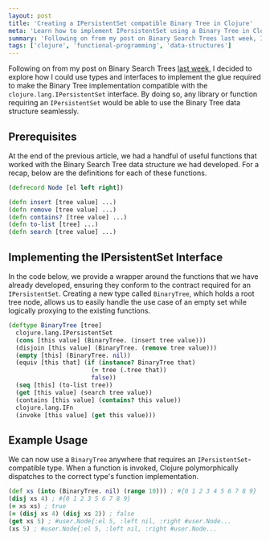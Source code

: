 ```yaml
---
layout: post
title: 'Creating a IPersistentSet compatible Binary Tree in Clojure'
meta: 'Learn how to implement IPersistentSet using a Binary Tree in Clojure, making it compatible with existing Clojure functions and libraries.'
summary: 'Following on from my post on Binary Search Trees last week, I decided to explore how I could use types and interfaces to implement the glue required to make the Binary Tree implementation compatible with the `clojure.lang.IPersistentSet` interface.'
tags: ['clojure', 'functional-programming', 'data-structures']
---
```


Following on from my post on Binary Search Trees [last week](../2016-01-20-binary-search-trees-in-clojure/index.md), I decided to explore how I could use types and interfaces to implement the glue required to make the Binary Tree implementation compatible with the `clojure.lang.IPersistentSet` interface.
By doing so, any library or function requiring an `IPersistentSet` would be able to use the Binary Tree data structure seamlessly.

## Prerequisites

At the end of the previous article, we had a handful of useful functions that worked with the Binary Search Tree data structure we had developed.
For a recap, below are the definitions for each of these functions.

```clojure
(defrecord Node [el left right])

(defn insert [tree value] ...)
(defn remove [tree value] ...)
(defn contains? [tree value] ...)
(defn to-list [tree] ...)
(defn search [tree value] ...)
```

## Implementing the IPersistentSet Interface

In the code below, we provide a wrapper around the functions that we have already developed, ensuring they conform to the contract required for an `IPersistentSet`.
Creating a new type called `BinaryTree`, which holds a root tree node, allows us to easily handle the use case of an empty set while logically proxying to the existing functions.

```clojure
(deftype BinaryTree [tree]
  clojure.lang.IPersistentSet
  (cons [this value] (BinaryTree. (insert tree value)))
  (disjoin [this value] (BinaryTree. (remove tree value)))
  (empty [this] (BinaryTree. nil))
  (equiv [this that] (if (instance? BinaryTree that)
                       (= tree (.tree that))
                       false))
  (seq [this] (to-list tree))
  (get [this value] (search tree value))
  (contains [this value] (contains? this value))
  clojure.lang.IFn
  (invoke [this value] (get this value)))
```

## Example Usage

We can now use a `BinaryTree` anywhere that requires an `IPersistentSet`-compatible type.
When a function is invoked, Clojure polymorphically dispatches to the correct type's function implementation.

```clojure
(def xs (into (BinaryTree. nil) (range 10))) ; #{0 1 2 3 4 5 6 7 8 9}
(disj xs 4) ; #{0 1 2 3 5 6 7 8 9}
(= xs xs) ; true
(= (disj xs 4) (disj xs 2)) ; false
(get xs 5) ; #user.Node{:el 5, :left nil, :right #user.Node...
(xs 5) ; #user.Node{:el 5, :left nil, :right #user.Node...
```
